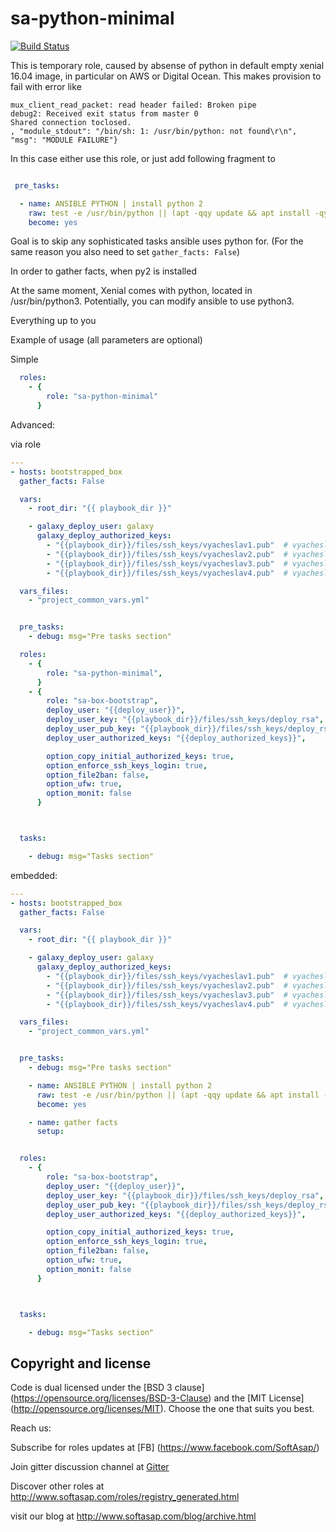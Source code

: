 sa-python-minimal
=================

[![Build Status](https://travis-ci.org/softasap/sa-python-minimal.svg?branch=master)](https://travis-ci.org/softasap/sa-python-minimal)


This is temporary role, caused by absense of python in default empty xenial 16.04 image, in particular on AWS or Digital Ocean.
This makes provision to fail with error like

```
mux_client_read_packet: read header failed: Broken pipe
debug2: Received exit status from master 0
Shared connection toclosed.
, "module_stdout": "/bin/sh: 1: /usr/bin/python: not found\r\n", "msg": "MODULE FAILURE"}
```

In this case either use this role, or just add following fragment to

```YAML

 pre_tasks:

  - name: ANSIBLE PYTHON | install python 2
    raw: test -e /usr/bin/python || (apt -qqy update && apt install -qy python-minimal)
    become: yes
```

Goal is to skip any sophisticated tasks ansible uses python for. (For the same reason you also need to set `gather_facts: False`)

In order to gather facts, when py2 is installed

At the same moment, Xenial comes with python, located in /usr/bin/python3.
Potentially, you can modify ansible to use python3.

Everything up to you


Example of usage (all parameters are optional)

Simple

```YAML
  roles:
    - {
        role: "sa-python-minimal"
      }
```


Advanced:

via role


```YAML
---
- hosts: bootstrapped_box
  gather_facts: False

  vars:
    - root_dir: "{{ playbook_dir }}"

    - galaxy_deploy_user: galaxy
      galaxy_deploy_authorized_keys:
        - "{{playbook_dir}}/files/ssh_keys/vyacheslav1.pub"  # vyacheslav 1
        - "{{playbook_dir}}/files/ssh_keys/vyacheslav2.pub"  # vyacheslav 2
        - "{{playbook_dir}}/files/ssh_keys/vyacheslav3.pub"  # vyacheslav 3
        - "{{playbook_dir}}/files/ssh_keys/vyacheslav4.pub"  # vyacheslav 4

  vars_files:
    - "project_common_vars.yml"


  pre_tasks:
    - debug: msg="Pre tasks section"

  roles:
    - {
        role: "sa-python-minimal",
      }      
    - {
        role: "sa-box-bootstrap",
        deploy_user: "{{deploy_user}}",
        deploy_user_key: "{{playbook_dir}}/files/ssh_keys/deploy_rsa",
        deploy_user_pub_key: "{{playbook_dir}}/files/ssh_keys/deploy_rsa.pub",
        deploy_user_authorized_keys: "{{deploy_authorized_keys}}",

        option_copy_initial_authorized_keys: true,
        option_enforce_ssh_keys_login: true,
        option_file2ban: false,
        option_ufw: true,
        option_monit: false
      }



  tasks:

    - debug: msg="Tasks section"

```


embedded:



```YAML
---
- hosts: bootstrapped_box
  gather_facts: False

  vars:
    - root_dir: "{{ playbook_dir }}"

    - galaxy_deploy_user: galaxy
      galaxy_deploy_authorized_keys:
        - "{{playbook_dir}}/files/ssh_keys/vyacheslav1.pub"  # vyacheslav 1
        - "{{playbook_dir}}/files/ssh_keys/vyacheslav2.pub"  # vyacheslav 2
        - "{{playbook_dir}}/files/ssh_keys/vyacheslav3.pub"  # vyacheslav 3
        - "{{playbook_dir}}/files/ssh_keys/vyacheslav4.pub"  # vyacheslav 4

  vars_files:
    - "project_common_vars.yml"


  pre_tasks:
    - debug: msg="Pre tasks section"

    - name: ANSIBLE PYTHON | install python 2
      raw: test -e /usr/bin/python || (apt -qqy update && apt install -qy python-minimal)
      become: yes

    - name: gather facts
      setup:


  roles:
    - {
        role: "sa-box-bootstrap",
        deploy_user: "{{deploy_user}}",
        deploy_user_key: "{{playbook_dir}}/files/ssh_keys/deploy_rsa",
        deploy_user_pub_key: "{{playbook_dir}}/files/ssh_keys/deploy_rsa.pub",
        deploy_user_authorized_keys: "{{deploy_authorized_keys}}",

        option_copy_initial_authorized_keys: true,
        option_enforce_ssh_keys_login: true,
        option_file2ban: false,
        option_ufw: true,
        option_monit: false
      }



  tasks:

    - debug: msg="Tasks section"

```

Copyright and license
---------------------

Code is dual licensed under the [BSD 3 clause] (https://opensource.org/licenses/BSD-3-Clause) and the [MIT License] (http://opensource.org/licenses/MIT). Choose the one that suits you best.

Reach us:

Subscribe for roles updates at [FB] (https://www.facebook.com/SoftAsap/)

Join gitter discussion channel at [Gitter](https://gitter.im/softasap)

Discover other roles at  http://www.softasap.com/roles/registry_generated.html

visit our blog at http://www.softasap.com/blog/archive.html

